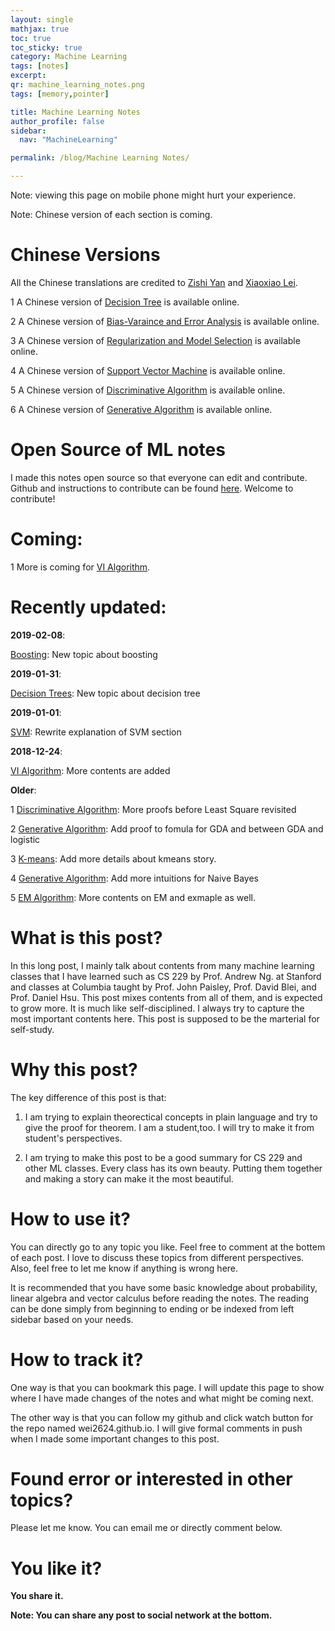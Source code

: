 ```yaml
---
layout: single
mathjax: true
toc: true
toc_sticky: true
category: Machine Learning
tags: [notes]
excerpt:
qr: machine_learning_notes.png
tags: [memory,pointer]

title: Machine Learning Notes
author_profile: false
sidebar:
  nav: "MachineLearning"

permalink: /blog/Machine Learning Notes/

---
```


Note: viewing this page on mobile phone might hurt your experience.

Note: Chinese version of each section is coming.

# Chinese Versions

All the Chinese translations are credited to [Zishi Yan](https://air-yan.github.io/) and [Xiaoxiao Lei](https://dark417.github.io/). 

1 A Chinese version of [Decision Tree](https://wei2624.github.io/MachineLearning/sv_trees/) is available online.

2 A Chinese version of [Bias-Varaince and Error Analysis](https://wei2624.github.io/MachineLearning/sv_bias_variance_tradeoff/) is available online.

3 A Chinese version of [Regularization and Model Selection](https://wei2624.github.io/MachineLearning/sv_regularization_model_selection/) is available online.

4 A Chinese version of [Support Vector Machine](https://wei2624.github.io/MachineLearning/sv_svm/) is available online.

5 A Chinese version of [Discriminative Algorithm](https://wei2624.github.io/MachineLearning/sv_discriminative_model/) is available online.

6 A Chinese version of [Generative Algorithm](https://wei2624.github.io/MachineLearning/sv_generative_model/) is available online.

# Open Source of ML notes

I made this notes open source so that everyone can edit and contribute. Github and instructions to contribute can be found [here](https://github.com/Wei2624/AI_Learning_Hub). Welcome to contribute!

# Coming:

1 More is coming for [VI Algorithm](https://wei2624.github.io/MachineLearning/bayes_vi/).

# Recently updated:

**2019-02-08**:

[Boosting](https://wei2624.github.io/MachineLearning/sv_boost/): New topic about boosting

**2019-01-31**:

[Decision Trees](https://wei2624.github.io/MachineLearning/sv_trees/): New topic about decision tree

**2019-01-01**:

[SVM](https://wei2624.github.io/MachineLearning/sv_svm/): Rewrite explanation of SVM section

**2018-12-24**:

[VI Algorithm](https://wei2624.github.io/MachineLearning/bayes_vi/): More contents are added

**Older**:

1 [Discriminative Algorithm](https://wei2624.github.io/MachineLearning/sv_discriminative_model/): More proofs before Least Square revisited

2 [Generative Algorithm](https://wei2624.github.io/MachineLearning/sv_generative_model/): Add proof to fomula for GDA and between GDA and logistic

3 [K-means](https://wei2624.github.io/MachineLearning/usv_kmeans/): Add more details about kmeans story.

4 [Generative Algorithm](https://wei2624.github.io/MachineLearning/sv_generative_model/): Add more intuitions for Naive Bayes

5 [EM Algorithm](https://wei2624.github.io/MachineLearning/usv_em/): More contents on EM and exmaple as well.

# What is this post?

In this long post, I mainly talk about contents from many machine learning classes that I have learned such as CS 229 by Prof. Andrew Ng. at Stanford and classes at Columbia taught by Prof. John Paisley, Prof. David Blei, and Prof. Daniel Hsu. This post mixes contents from all of them, and is expected to grow more. It is much like self-disciplined. I always try to capture the most important contents here. This post is supposed to be the marterial for self-study.

# Why this post?

The key difference of this post is that:

1) I am trying to explain theorectical concepts in plain language and try to give the proof for theorem. I am a student,too. I will try to make it from student's perspectives.

2) I am trying to make this post to be a good summary for CS 229 and other ML classes. Every class has its own beauty. Putting them together and making a story can make it the most beautiful.

# How to use it?

You can directly go to any topic you like. Feel free to comment at the bottem of each post. I love to discuss these topics from different perspectives. Also, feel free to let me know if anything is wrong here.

It is recommended that you have some basic knowledge about probability, linear algebra and vector calculus before reading the notes. The reading can be done simply from beginning to ending or be indexed from left sidebar based on your needs.

# How to track it?

One way is that you can bookmark this page. I will update this page to show where I have made changes of the notes and what might be coming next.

The other way is that you can follow my github and click watch button for the repo named wei2624.github.io. I will give formal comments in push when I made some important changes to this post.

# Found error or interested in other topics?

Please let me know. You can email me or directly comment below.

# You like it?

**You share it.**

**Note: You can share any post to social network at the bottom.**
